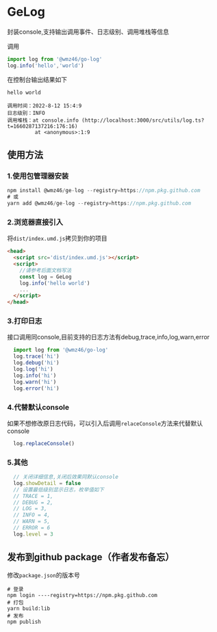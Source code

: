 # GeLog

封装console,支持输出调用事件、日志级别、调用堆栈等信息

调用
```js
import log from '@wmz46/go-log'
log.info('hello','world')
```
在控制台输出结果如下
```
hello world

调用时间：2022-8-12 15:4:9
日志级别：INFO
调用堆栈：at console.info (http://localhost:3000/src/utils/log.ts?t=1660287137216:176:16)
         at <anonymous>:1:9
```

## 使用方法

### 1.使用包管理器安装
```js
npm install @wmz46/ge-log --registry=https://npm.pkg.github.com
# 或
yarn add @wmz46/ge-log --registry=https://npm.pkg.github.com
```

### 2.浏览器直接引入
将`dist/index.umd.js`拷贝到你的项目
```html
<head>
  <script src='dist/index.umd.js'></script>
  <script>
    //请参考后面文档写法
    const log = GeLog
    log.info('hello world')
    ...
  </script>
</head>
```

### 3.打印日志
接口调用同console,目前支持的日志方法有debug,trace,info,log,warn,error
```js
  import log from '@wmz46/go-log'
  log.trace('hi')
  log.debug('hi')
  log.log('hi')
  log.info('hi')
  log.warn('hi')
  log.error('hi')
```
### 4.代替默认console
如果不想修改原日志代码，可以引入后调用`relaceConsole`方法来代替默认console
```js
  log.replaceConsole()
```
### 5.其他
```js
  // 关闭详细信息,关闭后效果同默认console
  log.showDetail = false
  // 设置最低级别显示日志，枚举值如下
  // TRACE = 1,
  // DEBUG = 2,
  // LOG = 3,
  // INFO = 4,
  // WARN = 5,
  // ERROR = 6
  log.level = 3

```


## 发布到github package（作者发布备忘）

修改`package.json`的版本号
```
# 登录
npm login ----registry=https://npm.pkg.github.com
# 打包
yarn build:lib
# 发布
npm publish
```